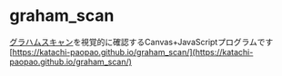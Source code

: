 # graham_scan
[グラハムスキャン](https://en.wikipedia.org/wiki/Graham_scan "Wikipedia")を視覚的に確認するCanvas+JavaScriptプログラムです  
[https://katachi-paopao.github.io/graham_scan/](https://katachi-paopao.github.io/graham_scan/)